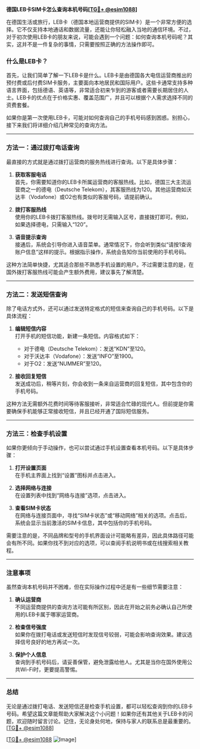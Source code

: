 **德国LEB卡SIM卡怎么查询本机号码[[TG💪+ @esim1088](https://t.me/s/esim1088)]**

在德国生活或旅行，LEB卡（德国本地运营商提供的SIM卡）是一个非常方便的选择。它不仅支持本地通话和数据流量，还能让你轻松融入当地的通信环境。不过，对于初次使用LEB卡的朋友来说，可能会遇到一个问题：如何查询本机号码呢？其实，这并不是一件复杂的事情，只需要按照正确的方法操作即可。

### 什么是LEB卡？

首先，让我们简单了解一下LEB卡是什么。LEB卡是由德国各大电信运营商推出的预付费或后付费SIM卡服务，主要面向本地居民和国际用户。这些卡通常支持多种语言界面，包括德语、英语等，非常适合初来乍到的游客或者需要长期居住的人士。LEB卡的优点在于价格实惠、覆盖范围广，并且可以根据个人需求选择不同的资费套餐。

如果你是第一次使用LEB卡，可能对如何查询自己的手机号码感到困惑。别担心，接下来我们将详细介绍几种常见的查询方法。

---

### 方法一：通过拨打电话查询

最直接的方式就是通过拨打运营商的服务热线进行查询。以下是具体步骤：

1. **获取客服电话**  
   首先，你需要知道你的LEB卡所属运营商的客服热线。比如，德国三大主流运营商之一的德电（Deutsche Telekom），其客服热线为120。其他运营商如沃达丰（Vodafone）或O2也有类似的客服号码，请提前确认。

2. **拨打客服热线**  
   使用你的LEB卡拨打客服热线。拨号时无需输入区号，直接拨打即可。例如，如果选择德电，只需输入“120”。

3. **语音提示查询**  
   接通后，系统会引导你进入语音菜单。通常情况下，你会听到类似“请按1查询账户信息”这样的提示。根据指示操作，系统会告知你当前使用的手机号码。

这种方法简单快捷，尤其适合那些不熟悉手机设置的用户。不过需要注意的是，在国外拨打客服热线可能会产生额外费用，建议事先了解清楚。

---

### 方法二：发送短信查询

除了电话方式外，还可以通过发送特定格式的短信来查询自己的手机号码。以下是具体流程：

1. **编辑短信内容**  
   打开手机的短信功能，新建一条短信。内容格式如下：
   - 对于德电（Deutsche Telekom）：发送“KDN”至120。
   - 对于沃达丰（Vodafone）：发送“INFO”至1900。
   - 对于O2：发送“NUMMER”至120。

2. **接收回复短信**  
   发送成功后，稍等片刻，你会收到一条来自运营商的回复短信，其中包含你的手机号码。

这种方法无需额外花费时间等待客服接听，非常适合忙碌的现代人。但前提是你需要确保手机能够正常接收短信，并且已经开通了国际短信服务。

---

### 方法三：检查手机设置

如果你更倾向于手动操作，也可以尝试通过手机设置查看本机号码。以下是具体步骤：

1. **打开设置页面**  
   在手机主界面上找到“设置”图标并点击进入。

2. **选择网络与连接**  
   在设置列表中找到“网络与连接”选项，点击进入。

3. **查看SIM卡状态**  
   在网络与连接页面中，寻找“SIM卡状态”或“移动网络”相关的选项。点击后，系统会显示当前激活的SIM卡信息，其中包括你的手机号码。

需要注意的是，不同品牌和型号的手机界面设计可能略有差异，因此具体路径可能会有所不同。如果你找不到对应的选项，可以查阅手机说明书或在线搜索相关教程。

---

### 注意事项

虽然查询本机号码并不困难，但在实际操作过程中还是有一些细节需要注意：

1. **确认运营商**  
   不同运营商提供的查询方法可能有所区别，因此在开始之前务必确认自己所使用的LEB卡属于哪家运营商。

2. **检查信号强度**  
   如果你在拨打电话或发送短信时发现信号较弱，可能会影响查询效果。建议选择信号良好的地方再试一次。

3. **保护个人信息**  
   查询到手机号码后，请妥善保管，避免泄露给他人。尤其是当你在国外使用公共Wi-Fi时，更要提高警惕。

---

### 总结

无论是通过拨打电话、发送短信还是检查手机设置，都可以轻松查询到你的LEB卡号码。希望这篇文章能帮助大家解决这个小问题！如果你还有其他关于LEB卡的问题，欢迎随时留言讨论。记住，无论身处何地，保持与家人的联系总是最重要的。[[TG💪+ @esim1088](https://t.me/s/esim1088)]

[[TG💪+ @esim1088](https://t.me/s/esim1088) ![Image](https://i.postimg.cc/4NQfJmqS/Snipaste-2025-05-13-00-14-12.png)]